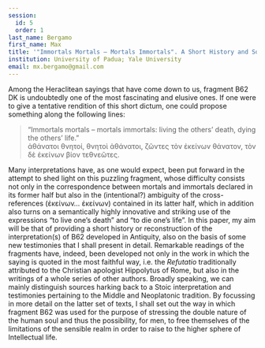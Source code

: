```yaml
---
session:
  id: 5
  order: 1
last_name: Bergamo
first_name: Max
title: '"Immortals Mortals – Mortals Immortals". A Short History and Some New Testimonies of Heraclitus’ Fragment B62 DK'
institution: University of Padua; Yale University
email: mx.bergamo@gmail.com
---
```


Among the Heraclitean sayings that have come down to us, fragment B62 DK is undoubtedly one of the most fascinating and elusive ones. If one were to give a tentative rendition of this short dictum, one could propose something along the following lines: 

> “Immortals mortals – mortals immortals: living the others’ death, dying the others’ life.”  
> ἀθάνατοι θνητοί, θνητοὶ ἀθάνατοι, ζῶντες τὸν ἐκείνων θάνατον, τὸν δὲ ἐκείνων βίον τεθνεῶτες.

Many interpretations have, as one would expect, been put forward in the attempt to shed light on this puzzling fragment, whose difficulty consists not only in the correspondence between mortals and immortals declared in its former half but also in the (intentional?) ambiguity of the cross-references (ἐκείνων… ἐκείνων) contained in its latter half, which in addition also turns on a semantically highly innovative and striking use of the expressions “to live one’s death” and “to die one’s life”.
In this paper, my aim will be that of providing a short history or reconstruction of the interpretation(s) of B62 developed in Antiquity, also on the basis of some new testimonies that I shall present in detail. Remarkable readings of the fragments have, indeed, been developed not only in the work in which the saying is quoted in the most faithful way, i.e. the *Refutatio* traditionally attributed to the Christian apologist Hippolytus of Rome, but also in the writings of a whole series of other authors. Broadly speaking, we can mainly distinguish sources harking back to a Stoic interpretation and testimonies pertaining to the Middle and Neoplatonic tradition.
By focussing in more detail on the latter set of texts, I shall set out the way in which fragment B62 was used for the purpose of stressing the double nature of the human soul and thus the possibility, for men, to free themselves of the limitations of the sensible realm in order to raise to the higher sphere of Intellectual life.
